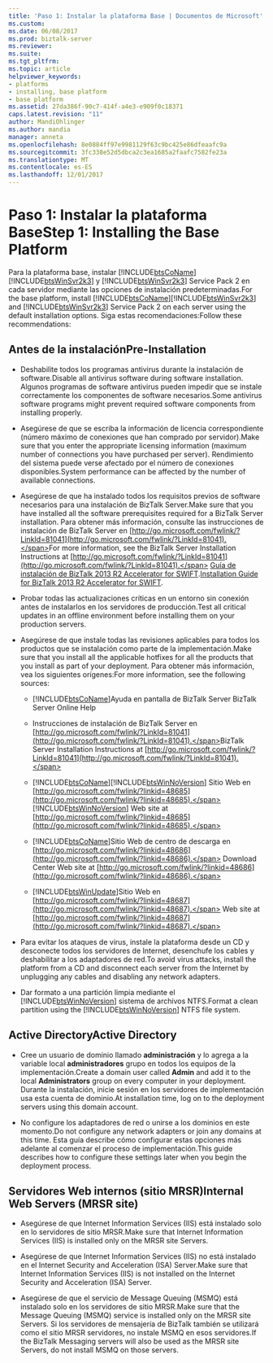 ```yaml
---
title: 'Paso 1: Instalar la plataforma Base | Documentos de Microsoft'
ms.custom: 
ms.date: 06/08/2017
ms.prod: biztalk-server
ms.reviewer: 
ms.suite: 
ms.tgt_pltfrm: 
ms.topic: article
helpviewer_keywords:
- platforms
- installing, base platform
- base platform
ms.assetid: 27da386f-90c7-414f-a4e3-e909f0c18371
caps.latest.revision: "11"
author: MandiOhlinger
ms.author: mandia
manager: anneta
ms.openlocfilehash: 8e0884ff97e9981129f63c9bc425e86dfeaafc9a
ms.sourcegitcommit: 3fc338e52d5dbca2c3ea1685a2faafc7582fe23a
ms.translationtype: MT
ms.contentlocale: es-ES
ms.lasthandoff: 12/01/2017
---
```

# <a name="step-1-installing-the-base-platform"></a><span data-ttu-id="c4480-102">Paso 1: Instalar la plataforma Base</span><span class="sxs-lookup"><span data-stu-id="c4480-102">Step 1: Installing the Base Platform</span></span>
<span data-ttu-id="c4480-103">Para la plataforma base, instalar [!INCLUDE[btsCoName](../../includes/btsconame-md.md)] [!INCLUDE[btsWinSvr2k3](../../includes/btswinsvr2k3-md.md)] y [!INCLUDE[btsWinSvr2k3](../../includes/btswinsvr2k3-md.md)] Service Pack 2 en cada servidor mediante las opciones de instalación predeterminadas.</span><span class="sxs-lookup"><span data-stu-id="c4480-103">For the base platform, install [!INCLUDE[btsCoName](../../includes/btsconame-md.md)][!INCLUDE[btsWinSvr2k3](../../includes/btswinsvr2k3-md.md)] and [!INCLUDE[btsWinSvr2k3](../../includes/btswinsvr2k3-md.md)] Service Pack 2 on each server using the default installation options.</span></span> <span data-ttu-id="c4480-104">Siga estas recomendaciones:</span><span class="sxs-lookup"><span data-stu-id="c4480-104">Follow these recommendations:</span></span>  
  
## <a name="pre-installation"></a><span data-ttu-id="c4480-105">Antes de la instalación</span><span class="sxs-lookup"><span data-stu-id="c4480-105">Pre-Installation</span></span>  
  
-   <span data-ttu-id="c4480-106">Deshabilite todos los programas antivirus durante la instalación de software.</span><span class="sxs-lookup"><span data-stu-id="c4480-106">Disable all antivirus software during software installation.</span></span> <span data-ttu-id="c4480-107">Algunos programas de software antivirus pueden impedir que se instale correctamente los componentes de software necesarios.</span><span class="sxs-lookup"><span data-stu-id="c4480-107">Some antivirus software programs might prevent required software components from installing properly.</span></span>  
  
-   <span data-ttu-id="c4480-108">Asegúrese de que se escriba la información de licencia correspondiente (número máximo de conexiones que han comprado por servidor).</span><span class="sxs-lookup"><span data-stu-id="c4480-108">Make sure that you enter the appropriate licensing information (maximum number of connections you have purchased per server).</span></span> <span data-ttu-id="c4480-109">Rendimiento del sistema puede verse afectado por el número de conexiones disponibles.</span><span class="sxs-lookup"><span data-stu-id="c4480-109">System performance can be affected by the number of available connections.</span></span>  
  
-   <span data-ttu-id="c4480-110">Asegúrese de que ha instalado todos los requisitos previos de software necesarios para una instalación de BizTalk Server.</span><span class="sxs-lookup"><span data-stu-id="c4480-110">Make sure that you have installed all the software prerequisites required for a BizTalk Server installation.</span></span> <span data-ttu-id="c4480-111">Para obtener más información, consulte las instrucciones de instalación de BizTalk Server en [http://go.microsoft.com/fwlink/?LinkId=81041](http://go.microsoft.com/fwlink/?LinkId=81041).</span><span class="sxs-lookup"><span data-stu-id="c4480-111">For more information, see the BizTalk Server Installation Instructions at [http://go.microsoft.com/fwlink/?LinkId=81041](http://go.microsoft.com/fwlink/?LinkId=81041).</span></span> <span data-ttu-id="c4480-112">[Guía de instalación de BizTalk 2013 R2 Accelerator for SWIFT](http://msdn.microsoft.com/library/d2b4a9f3-baeb-4fbc-9fda-5e4178832cd1).</span><span class="sxs-lookup"><span data-stu-id="c4480-112">[Installation Guide for BizTalk 2013 R2 Accelerator for SWIFT](http://msdn.microsoft.com/library/d2b4a9f3-baeb-4fbc-9fda-5e4178832cd1).</span></span>  
  
-   <span data-ttu-id="c4480-113">Probar todas las actualizaciones críticas en un entorno sin conexión antes de instalarlos en los servidores de producción.</span><span class="sxs-lookup"><span data-stu-id="c4480-113">Test all critical updates in an offline environment before installing them on your production servers.</span></span>  
  
-   <span data-ttu-id="c4480-114">Asegúrese de que instale todas las revisiones aplicables para todos los productos que se instalación como parte de la implementación.</span><span class="sxs-lookup"><span data-stu-id="c4480-114">Make sure that you install all the applicable hotfixes for all the products that you install as part of your deployment.</span></span> <span data-ttu-id="c4480-115">Para obtener más información, vea los siguientes orígenes:</span><span class="sxs-lookup"><span data-stu-id="c4480-115">For more information, see the following sources:</span></span>  
  
    -   [!INCLUDE[btsCoName](../../includes/btsconame-md.md)]<span data-ttu-id="c4480-116">Ayuda en pantalla de BizTalk Server</span><span class="sxs-lookup"><span data-stu-id="c4480-116"> BizTalk Server Online Help</span></span>  
  
    -   <span data-ttu-id="c4480-117">Instrucciones de instalación de BizTalk Server en [http://go.microsoft.com/fwlink/?LinkId=81041](http://go.microsoft.com/fwlink/?LinkId=81041).</span><span class="sxs-lookup"><span data-stu-id="c4480-117">BizTalk Server Installation Instructions at [http://go.microsoft.com/fwlink/?LinkId=81041](http://go.microsoft.com/fwlink/?LinkId=81041).</span></span>  
  
    -   [!INCLUDE[btsCoName](../../includes/btsconame-md.md)]<span data-ttu-id="c4480-118">[!INCLUDE[btsWinNoVersion](../../includes/btswinnoversion-md.md)] Sitio Web en [http://go.microsoft.com/fwlink/?linkid=48685](http://go.microsoft.com/fwlink/?linkid=48685).</span><span class="sxs-lookup"><span data-stu-id="c4480-118"> [!INCLUDE[btsWinNoVersion](../../includes/btswinnoversion-md.md)] Web site at [http://go.microsoft.com/fwlink/?linkid=48685](http://go.microsoft.com/fwlink/?linkid=48685).</span></span>  
  
    -   [!INCLUDE[btsCoName](../../includes/btsconame-md.md)]<span data-ttu-id="c4480-119">Sitio Web de centro de descarga en [http://go.microsoft.com/fwlink/?linkid=48686](http://go.microsoft.com/fwlink/?linkid=48686).</span><span class="sxs-lookup"><span data-stu-id="c4480-119"> Download Center Web site at [http://go.microsoft.com/fwlink/?linkid=48686](http://go.microsoft.com/fwlink/?linkid=48686).</span></span>  
  
    -   [!INCLUDE[btsWinUpdate](../../includes/btswinupdate-md.md)]<span data-ttu-id="c4480-120">Sitio Web en [http://go.microsoft.com/fwlink/?linkid=48687](http://go.microsoft.com/fwlink/?linkid=48687).</span><span class="sxs-lookup"><span data-stu-id="c4480-120"> Web site at [http://go.microsoft.com/fwlink/?linkid=48687](http://go.microsoft.com/fwlink/?linkid=48687).</span></span>  
  
-   <span data-ttu-id="c4480-121">Para evitar los ataques de virus, instale la plataforma desde un CD y desconecte todos los servidores de Internet, desenchufe los cables y deshabilitar a los adaptadores de red.</span><span class="sxs-lookup"><span data-stu-id="c4480-121">To avoid virus attacks, install the platform from a CD and disconnect each server from the Internet by unplugging any cables and disabling any network adapters.</span></span>  
  
-   <span data-ttu-id="c4480-122">Dar formato a una partición limpia mediante el [!INCLUDE[btsWinNoVersion](../../includes/btswinnoversion-md.md)] sistema de archivos NTFS.</span><span class="sxs-lookup"><span data-stu-id="c4480-122">Format a clean partition using the [!INCLUDE[btsWinNoVersion](../../includes/btswinnoversion-md.md)] NTFS file system.</span></span>  
  
## <a name="active-directory"></a><span data-ttu-id="c4480-123">Active Directory</span><span class="sxs-lookup"><span data-stu-id="c4480-123">Active Directory</span></span>  
  
-   <span data-ttu-id="c4480-124">Cree un usuario de dominio llamado **administración** y lo agrega a la variable local **administradores** grupo en todos los equipos de la implementación.</span><span class="sxs-lookup"><span data-stu-id="c4480-124">Create a domain user called **Admin** and add it to the local **Administrators** group on every computer in your deployment.</span></span> <span data-ttu-id="c4480-125">Durante la instalación, inicie sesión en los servidores de implementación usa esta cuenta de dominio.</span><span class="sxs-lookup"><span data-stu-id="c4480-125">At installation time, log on to the deployment servers using this domain account.</span></span>  
  
-   <span data-ttu-id="c4480-126">No configure los adaptadores de red o unirse a los dominios en este momento.</span><span class="sxs-lookup"><span data-stu-id="c4480-126">Do not configure any network adapters or join any domains at this time.</span></span> <span data-ttu-id="c4480-127">Esta guía describe cómo configurar estas opciones más adelante al comenzar el proceso de implementación.</span><span class="sxs-lookup"><span data-stu-id="c4480-127">This guide describes how to configure these settings later when you begin the deployment process.</span></span>  
  
## <a name="internal-web-servers-mrsr-site"></a><span data-ttu-id="c4480-128">Servidores Web internos (sitio MRSR)</span><span class="sxs-lookup"><span data-stu-id="c4480-128">Internal Web Servers (MRSR site)</span></span>  
  
-   <span data-ttu-id="c4480-129">Asegúrese de que Internet Information Services (IIS) está instalado solo en lo servidores de sitio MRSR.</span><span class="sxs-lookup"><span data-stu-id="c4480-129">Make sure that Internet Information Services (IIS) is installed only on the MRSR site Servers.</span></span>  
  
-   <span data-ttu-id="c4480-130">Asegúrese de que Internet Information Services (IIS) no está instalado en el Internet Security and Acceleration (ISA) Server.</span><span class="sxs-lookup"><span data-stu-id="c4480-130">Make sure that Internet Information Services (IIS) is not installed on the Internet Security and Acceleration (ISA) Server.</span></span>  
  
-   <span data-ttu-id="c4480-131">Asegúrese de que el servicio de Message Queuing (MSMQ) está instalado solo en los servidores de sitio MRSR.</span><span class="sxs-lookup"><span data-stu-id="c4480-131">Make sure that the Message Queuing (MSMQ) service is installed only on the MRSR site Servers.</span></span> <span data-ttu-id="c4480-132">Si los servidores de mensajería de BizTalk también se utilizará como el sitio MRSR servidores, no instale MSMQ en esos servidores.</span><span class="sxs-lookup"><span data-stu-id="c4480-132">If the BizTalk Messaging servers will also be used as the MRSR site Servers, do not install MSMQ on those servers.</span></span>
